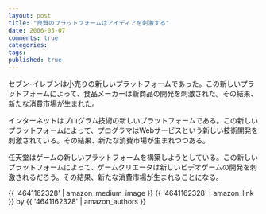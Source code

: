 ```yaml
---
layout: post
title: "良質のプラットフォームはアイディアを刺激する"
date: 2006-05-07
comments: true
categories:
tags:
published: true
---
```



セブン-イレブンは小売りの新しいプラットフォームであった。この新しいプラットフォームによって、食品メーカーは新商品の開発を刺激された。その結果、新たな消費市場が生まれた。 

インターネットはプログラム技術の新しいプラットフォームである。この新しいプラットフォームによって、プログラマはWebサービスという新しい技術開発を刺激されている。その結果、新たな消費市場が生まれつつある。

任天堂はゲームの新しいプラットフォームを構築しようとしている。この新しいプラットフォームによって、ゲームクリエータは新しいビデオゲームの開発を刺激されるだろう。その結果、新たな消費市場が生まれることになる。

{{ '4641162328' | amazon_medium_image }}
{{ '4641162328' | amazon_link }} by {{ '4641162328' | amazon_authors }}
